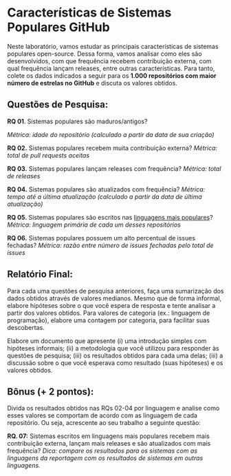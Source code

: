 # Características de Sistemas Populares GitHub

Neste laboratório, vamos estudar as principais características de sistemas populares open-source. Dessa forma, vamos analisar como eles são desenvolvidos, com que frequência recebem contribuição externa, com qual frequência lançam releases, entre outras características. Para tanto, colete os dados indicados a seguir para os **1.000 repositórios com maior número de estrelas no GitHub** e discuta os valores obtidos.

## Questões de Pesquisa:

**RQ 01**. Sistemas populares são maduros/antigos?

*Métrica: idade do repositório (calculado a partir da data de sua criação)*

**RQ 02.** Sistemas populares recebem muita contribuição externa?
*Métrica: total de pull requests aceitas*

**RQ 03.** Sistemas populares lançam releases com frequência?
*Métrica: total de releases*

**RQ 04.** Sistemas populares são atualizados com frequência?
*Métrica: tempo até a última atualização (calculado a partir da data de última atualização)*

**RQ 05.** Sistemas populares são escritos nas [linguagens mais populares](https://insights.stackoverflow.com/survey/2018/#technology)?
*Métrica: linguagem primária de cada um desses repositórios*

**RQ 06.** Sistemas populares possuem um alto percentual de issues fechadas?
*Métrica: razão entre número de issues fechadas pelo total de issues*

## Relatório Final:

Para cada uma questões de pesquisa anteriores, faça uma sumarização dos dados obtidos através de valores medianos. Mesmo que de forma informal, elabore hipóteses sobre o que você espera de resposta e tente analisar a partir dos valores obtidos. Para valores de categoria (ex.: linguagem de programação), elabore uma contagem por categoria, para facilitar suas descobertas. 

Elabore um documento que apresente (i) uma introdução simples com hipóteses informais; (ii) a metodologia que você utilizou para responder às questões de pesquisa; (iii) os resultados obtidos para cada uma delas; (iii) a discussão sobre o que você esperava como resultado (suas hipóteses) e os valores obtidos.  

## Bônus (+ 2 pontos):

Divida os resultados obtidos nas RQs 02-04 por linguagem e analise como esses valores se comportam de acordo com as linguagem de cada repositório. Ou seja, acrescente ao seu trabalho a seguinte questão:

**RQ. 07:** Sistemas escritos em linguagens mais populares recebem mais contribuição externa, lançam mais releases e são atualizados com mais frequência?
*Dica: compare os resultados para os sistemas com as linguagens da reportagem com os resultados de sistemas em outras linguagens.*


